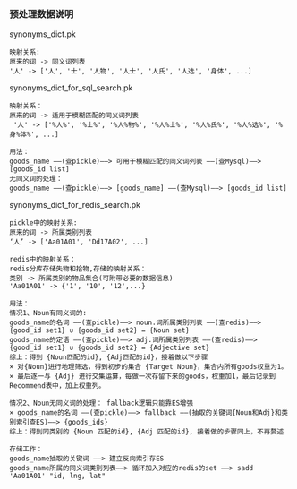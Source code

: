 ### 预处理数据说明

synonyms_dict.pk

    映射关系:
    原来的词 -> 同义词列表
    '人' -> ['人', '士', '人物', '人士', '人氏', '人选', '身体', ...]   
    

synonyms_dict_for_sql_search.pk
    
    映射关系：
    原来的词 -> 适用于模糊匹配的同义词列表
     '人' -> ['%人%', '%士%', '%人%物%', '%人%士%', '%人%氏%', '%人%选%', '%身%体%', ...]  
    
    用法：
    goods_name ——(查pickle)——> 可用于模糊匹配的同义词列表 ——(查Mysql)——> [goods_id list] 
    无同义词的处理：
    goods_name ——(查pickle)——> [goods_name] ——(查Mysql)——> [goods_id list] 
    
    
synonyms_dict_for_redis_search.pk

    pickle中的映射关系:
    原来的词 -> 所属类别列表
    ‘人’ -> ['Aa01A01', 'Dd17A02', ...]
    
    redis中的映射关系：
    redis分库存储失物和拾物,存储的映射关系：
    类别 -> 所属类别的物品集合(可附带必要的数据信息)
    'Aa01A01' -> {'1', '10', '12',...} 
    
    用法：
    情况1、Noun有同义词的:
    goods_name的名词 ——(查pickle)——> noun.词所属类别列表 ——(查redis)——> {good_id set1} ∪ {goods_id set2} = {Noun set}
    goods_name的定语 ——(查pickle)——> adj.词所属类别列表 ——(查redis)——> {good_id set1} ∪ {goods_id set2} = {Adjective set}
    综上：得到 {Noun匹配的id}, {Adj匹配的id}，接着做以下步骤
    × 对{Noun}进行地理筛选，得到初步的集合 {Target Noun}，集合内所有goods权重为1。
    × 最后逐一与 {Adj} 进行交集运算，每做一次存留下来的goods，权重加1，最后记录到Recommend表中，加上权重列。
 
    情况2、Noun无同义词的处理： fallback逻辑只能靠ES增强
    × goods_name的名词 ——(查pickle)——> fallback ——(抽取的关键词{Noun和Adj}和类别索引查ES)——> {goods_ids}
    综上：得到同类别的 {Noun 匹配的id}, {Adj 匹配的id}, 接着做的步骤同上，不再赘述
    
    存储工作：
    goods_name抽取的关键词 ——> 建立反向索引存ES 
    goods_name所属的同义词类别列表——> 循环加入对应的redis的set ——> sadd 'Aa01A01' "id, lng, lat"
    
    
    
 